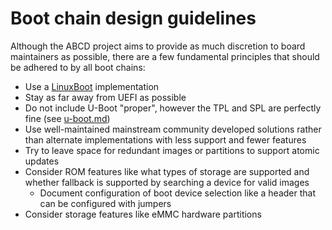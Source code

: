 # Boot chain design guidelines

Although the ABCD project aims to provide as much discretion to board
maintainers as possible, there are a few fundamental principles that should be
adhered to by all boot chains:

- Use a [LinuxBoot](https://www.linuxboot.org/) implementation
- Stay as far away from UEFI as possible
- Do not include U-Boot "proper", however the TPL and SPL are perfectly fine
  (see [u-boot.md](doc/u-boot.md))
- Use well-maintained mainstream community developed solutions rather than
  alternate implementations with less support and fewer features
- Try to leave space for redundant images or partitions to support atomic updates
- Consider ROM features like what types of storage are supported and whether
  fallback is supported by searching a device for valid images
    - Document configuration of boot device selection like a header that can be
      configured with jumpers
- Consider storage features like eMMC hardware partitions
